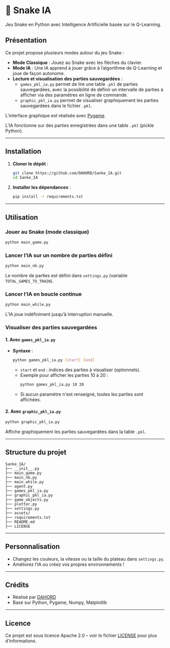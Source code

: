# 🐍 Snake IA

Jeu Snake en Python avec Intelligence Artificielle basée sur le Q-Learning.

## Présentation

Ce projet propose plusieurs modes autour du jeu Snake :
- **Mode Classique** : Jouez au Snake avec les flèches du clavier.
- **Mode IA** : Une IA apprend à jouer grâce à l’algorithme de Q-Learning et joue de façon autonome.
- **Lecture et visualisation des parties sauvegardées** :
  - `games_pkl_ia.py` permet de lire une table `.pkl` de parties sauvegardées, avec la possibilité de définir un intervalle de parties à afficher via des paramètres en ligne de commande.
  - `graphic_pkl_ia.py` permet de visualiser graphiquement les parties sauvegardées dans le fichier `.pkl`.

L’interface graphique est réalisée avec [Pygame](https://www.pygame.org/).

L’IA fonctionne sur des parties enregistrées dans une table `.pkl` (pickle Python).

---

## Installation

1. **Cloner le dépôt** :
    ```bash
    git clone https://github.com/DAHORD/Sanke_IA.git
    cd Sanke_IA
    ```

2. **Installer les dépendances** :
    ```bash
    pip install -r requirements.txt
    ```

---

## Utilisation

### Jouer au Snake (mode classique)
```bash
python main_game.py
```

### Lancer l’IA sur un nombre de parties défini
```bash
python main_nb.py
```
Le nombre de parties est défini dans `settings.py` (variable `TOTAL_GAMES_TO_TRAIN`).

### Lancer l’IA en boucle continue
```bash
python main_while.py
```
L’IA joue indéfiniment jusqu’à interruption manuelle.

### Visualiser des parties sauvegardées

#### 1. Avec `games_pkl_ia.py`

- **Syntaxe** :
    ```bash
    python games_pkl_ia.py [start] [end]
    ```
    - `start` et `end` : indices des parties à visualiser (optionnels).  
    - Exemple pour afficher les parties 10 à 20 :
        ```bash
        python games_pkl_ia.py 10 20
        ```
    - Si aucun paramètre n'est renseigné, toutes les parties sont affichées.

#### 2. Avec `graphic_pkl_ia.py`
```bash
python graphic_pkl_ia.py
```
Affiche graphiquement les parties sauvegardées dans la table `.pkl`.

---

## Structure du projet

```
Sanke_IA/
├── __init__.py
├── main_game.py
├── main_nb.py
├── main_while.py
├── agent.py
├── games_pkl_ia.py
├── graphic_pkl_ia.py
├── game_objects.py
├── plotter.py
├── settings.py
├── assets/
├── requirements.txt
├── README.md
├── LICENSE
```

---

## Personnalisation

- Changez les couleurs, la vitesse ou la taille du plateau dans `settings.py`.
- Améliorez l’IA ou créez vos propres environnements !

---

## Crédits

- Réalisé par [DAHORD](https://github.com/DAHORD)
- Basé sur Python, Pygame, Numpy, Matplotlib

---

## Licence

Ce projet est sous licence Apache 2.0 – voir le fichier [LICENSE](LICENSE) pour plus d’informations.